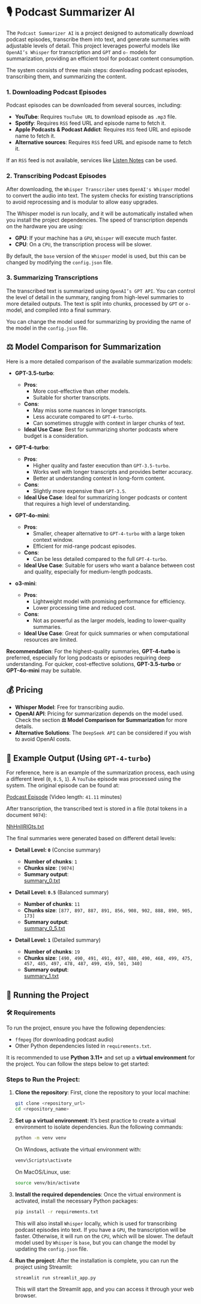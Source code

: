 # 🎙️ Podcast Summarizer AI

The `Podcast Summarizer AI` is a project designed to automatically download podcast episodes, transcribe them into text, and generate summaries with adjustable levels of detail. This project leverages powerful models like `OpenAI’s Whisper` for transcription and `GPT` and `o-` models for summarization, providing an efficient tool for podcast content consumption.

The system consists of three main steps: downloading podcast episodes, transcribing them, and summarizing the content.

### 1. Downloading Podcast Episodes

Podcast episodes can be downloaded from several sources, including:

- **YouTube**: Requires `YouTube URL` to download episode as `.mp3` file. 
- **Spotify**: Requires `RSS` feed URL and episode name to fetch it.
- **Apple Podcasts & Podcast Addict**: Requires `RSS` feed URL and episode name to fetch it.
- **Alternative sources**: Requires `RSS` feed URL and episode name to fetch it.

If an `RSS` feed is not available, services like [Listen Notes](https://www.listennotes.com/?s=rss_viewer) can be used.

### 2. Transcribing Podcast Episodes

After downloading, the `Whisper Transcriber` uses `OpenAI's Whisper` model to convert the audio into text. The system checks for existing transcriptions to avoid reprocessing and is modular to allow easy upgrades.

The Whisper model is run locally, and it will be automatically installed when you install the project dependencies. The speed of transcription depends on the hardware you are using:

- **GPU**: If your machine has a `GPU`, `Whisper` will execute much faster.
- **CPU**: On a `CPU`, the transcription process will be slower.

By default, the `base` version of the `Whisper` model is used, but this can be changed by modifying the `config.json` file.


### 3. Summarizing Transcriptions

The transcribed text is summarized using `OpenAI’s GPT API`. You can control the level of detail in the summary, ranging from high-level summaries to more detailed outputs. The text is split into chunks, processed by `GPT` or `o-` model, and compiled into a final summary.

You can change the model used for summarizing by providing the name of the model in the `config.json` file.


## ⚖️ Model Comparison for Summarization

Here is a more detailed comparison of the available summarization models:

- **GPT-3.5-turbo**:
  - **Pros**: 
    - More cost-effective than other models.
    - Suitable for shorter transcripts.
  - **Cons**: 
    - May miss some nuances in longer transcripts.
    - Less accurate compared to `GPT-4-turbo`.
    - Can sometimes struggle with context in larger chunks of text.
  - **Ideal Use Case**: Best for summarizing shorter podcasts where budget is a consideration.

- **GPT-4-turbo**:
  - **Pros**:
    - Higher quality and faster execution than `GPT-3.5-turbo`.
    - Works well with longer transcripts and provides better accuracy.
    - Better at understanding context in long-form content.
  - **Cons**:
    - Slightly more expensive than `GPT-3.5`.
  - **Ideal Use Case**: Ideal for summarizing longer podcasts or content that requires a high level of understanding.

- **GPT-4o-mini**:
  - **Pros**:
    - Smaller, cheaper alternative to `GPT-4-turbo` with a large token context window.
    - Efficient for mid-range podcast episodes.
  - **Cons**:
    - Can be less detailed compared to the full `GPT-4-turbo`.
  - **Ideal Use Case**: Suitable for users who want a balance between cost and quality, especially for medium-length podcasts.

- **o3-mini**:
  - **Pros**:
    - Lightweight model with promising performance for efficiency.
    - Lower processing time and reduced cost.
  - **Cons**:
    - Not as powerful as the larger models, leading to lower-quality summaries.
  - **Ideal Use Case**: Great for quick summaries or when computational resources are limited.

**Recommendation**: For the highest-quality summaries, **GPT-4-turbo** is preferred, especially for long podcasts or episodes requiring deep understanding. For quicker, cost-effective solutions, **GPT-3.5-turbo** or **GPT-4o-mini** may be suitable.


## 💰 Pricing

- **Whisper Model**: Free for transcribing audio.
- **OpenAI API**: Pricing for summarization depends on the model used. Check the section **⚖️ Model Comparison for Summarization** for more details.
- **Alternative Solutions**: The `DeepSeek API` can be considered if you wish to avoid OpenAI costs.

## 📂 Example Output (Using `GPT-4-turbo`)

For reference, here is an example of the summarization process, each using a different level (`0`, `0.5`, `1`). A `YouTube` episode was processed using the system. The original episode can be found at:

[Podcast Episode](https://www.youtube.com/watch?v=NhHnIlRlGts) (Video length: `41.11` minutes)

After transcription, the transcribed text is stored in a file (total tokens in a document `9074`):

[NhHnIlRlGts.txt](examples/NhHnIlRlGts.txt)

The final summaries were generated based on different detail levels:

- **Detail Level: `0`** (Concise summary)
    - **Number of chunks**: `1`
    - **Chunks size**: `[9074]`
    - **Summary output**:  
        [summary_0.txt](examples/summary_0.txt)
        
- **Detail Level: `0.5`** (Balanced summary)
    - **Number of chunks**: `11`
    - **Chunks size**: `[877, 897, 887, 891, 856, 908, 902, 888, 890, 905, 173]`
    - **Summary output**:  
        [summary_0_5.txt](examples/summary_0_5.txt)
        
- **Detail Level: `1`** (Detailed summary)
    - **Number of chunks**: `19`
    - **Chunks size**: `[490, 490, 491, 491, 497, 480, 490, 468, 499, 475, 457, 485, 497, 478, 487, 499, 459, 501, 340]`
    - **Summary output**:  
        [summary_1.txt](examples/summary_1.txt)


## 🚀 Running the Project

### 🛠️ Requirements

To run the project, ensure you have the following dependencies:

- `ffmpeg` (for downloading podcast audio)
- Other Python dependencies listed in `requirements.txt`.

It is recommended to use **Python 3.11+** and set up a **virtual environment** for the project. You can follow the steps below to get started:

### Steps to Run the Project:

1. **Clone the repository**:
   First, clone the repository to your local machine:
   ```bash
   git clone <repository_url>
   cd <repository_name>
   ```

2. **Set up a virtual environment**: It’s best practice to create a virtual environment to isolate dependencies. Run the following commands:
   ```bash
   python -m venv venv
   ```

    On Windows, activate the virtual environment with:
    ```bash
    venv\Scripts\activate
    ```

    On MacOS/Linux, use:
    ```bash
    source venv/bin/activate
    ```
3. **Install the required dependencies**: Once the virtual environment is activated, install the necessary Python packages:
    ```bash
    pip install -r requirements.txt
    ```

    This will also install `Whisper` locally, which is used for transcribing podcast episodes into text. If you have a `GPU`, the transcription will be faster. Otherwise, it will run on the `CPU`, which will be slower. The default model used by `Whisper` is `base`, but you can change the model by updating the `config.json` file.

4. **Run the project**: After the installation is complete, you can run the project using Streamlit:
    ```bash
    streamlit run streamlit_app.py
    ```

    This will start the Streamlit app, and you can access it through your web browser.
